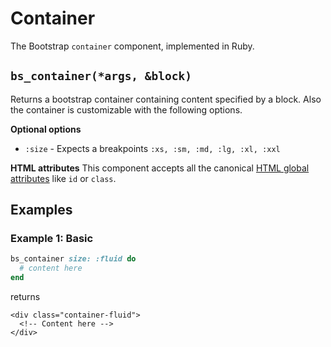 # Container

The Bootstrap `container` component, implemented in Ruby.

## `bs_container(*args, &block)`

Returns a bootstrap container containing content specified by a block. Also the container is customizable with the following options.

**Optional options**

* `:size` - Expects a breakpoints `:xs, :sm, :md, :lg, :xl, :xxl`

**HTML attributes** This component accepts all the canonical [HTML global attributes](https://www.w3schools.com/tags/ref_standardattributes.asp) like `id` or `class`.

## Examples

### Example 1: Basic

```ruby
bs_container size: :fluid do
  # content here
end
```

returns

```markup
<div class="container-fluid">
  <!-- Content here -->
</div>
```

